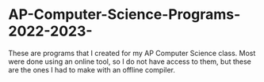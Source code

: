 # AP-Computer-Science-Programs-2022-2023-
These are programs that I created for my AP Computer Science class. Most were done using an online tool, so I do not have access to them, but these are the ones I had to make with an offline compiler.
